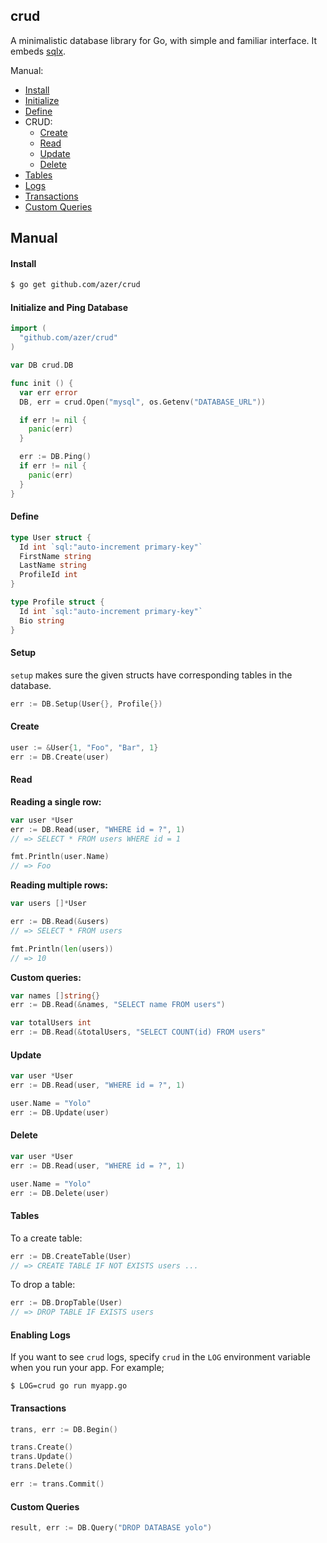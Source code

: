 ## crud

A minimalistic database library for Go, with simple and familiar interface.
It embeds [sqlx](https://github.com/jmoiron/sqlx).

Manual:

* [Install](#install)
* [Initialize](#initialize)
* [Define](#define)
* CRUD:
  * [Create](#create)
  * [Read](#read)
  * [Update](#update)
  * [Delete](#delete)
* [Tables](#tables)
* [Logs](#logs)
* [Transactions](#transactions)
* [Custom Queries](#custom-queries)

## Manual

#### Install

```bash
$ go get github.com/azer/crud
```

#### Initialize and Ping Database

````go
import (
  "github.com/azer/crud"
)

var DB crud.DB

func init () {
  var err error
  DB, err = crud.Open("mysql", os.Getenv("DATABASE_URL"))

  if err != nil {
    panic(err)
  }

  err := DB.Ping()
  if err != nil {
    panic(err)
  }
}
````

#### Define

```go
type User struct {
  Id int `sql:"auto-increment primary-key"`
  FirstName string
  LastName string
  ProfileId int
}

type Profile struct {
  Id int `sql:"auto-increment primary-key"`
  Bio string
}
```

#### Setup

`setup` makes sure the given structs have corresponding tables in the database.

```go
err := DB.Setup(User{}, Profile{})
```

#### Create

```go
user := &User{1, "Foo", "Bar", 1}
err := DB.Create(user)
```

#### Read

**Reading a single row:**

```go
var user *User
err := DB.Read(user, "WHERE id = ?", 1)
// => SELECT * FROM users WHERE id = 1

fmt.Println(user.Name)
// => Foo
```

**Reading multiple rows:**

```go
var users []*User

err := DB.Read(&users)
// => SELECT * FROM users

fmt.Println(len(users))
// => 10
```

**Custom queries:**

```go
var names []string{}
err := DB.Read(&names, "SELECT name FROM users")
```

```go
var totalUsers int
err := DB.Read(&totalUsers, "SELECT COUNT(id) FROM users"
```

#### Update

```go
var user *User
err := DB.Read(user, "WHERE id = ?", 1)

user.Name = "Yolo"
err := DB.Update(user)
```

#### Delete

````go
var user *User
err := DB.Read(user, "WHERE id = ?", 1)

user.Name = "Yolo"
err := DB.Delete(user)
````

#### Tables

To a create table:

```go
err := DB.CreateTable(User)
// => CREATE TABLE IF NOT EXISTS users ...
```

To drop a table:

```go
err := DB.DropTable(User)
// => DROP TABLE IF EXISTS users
```

#### Enabling Logs

If you want to see `crud` logs, specify `crud` in the `LOG` environment variable when you run your app. For example;

```
$ LOG=crud go run myapp.go
```

#### Transactions

```go
trans, err := DB.Begin()

trans.Create()
trans.Update()
trans.Delete()

err := trans.Commit()
```

#### Custom Queries

````go
result, err := DB.Query("DROP DATABASE yolo")
````
